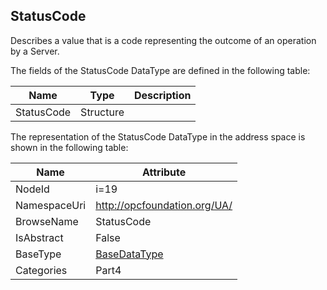 <!-- datatype -->
## StatusCode
Describes a value that is a code representing the outcome of an operation by a Server.  
<!-- end of description -->
The fields of the StatusCode DataType are defined in the following table:  

|Name|Type|Description|
|---|---|---|
|StatusCode|Structure||

The representation of the StatusCode DataType in the address space is shown in the following table:  

|Name|Attribute|
|---|---|
|NodeId|i=19|
|NamespaceUri|http://opcfoundation.org/UA/|
|BrowseName|StatusCode|
|IsAbstract|False|
|BaseType|[BaseDataType](../../../Part3/DataTypes/BaseDataType/readme.md)|
|Categories|Part4|

